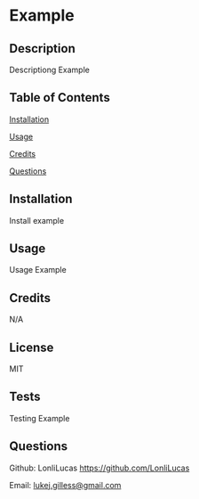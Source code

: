 # Example

## Description
 Descriptiong Example

## Table of Contents

 [Installation](#installation)

 [Usage](#usage)

 [Credits](#credits)

 [Questions](#questions)

## Installation
 Install example

## Usage
 Usage Example

## Credits
 N/A

## License
 MIT

## Tests
 Testing Example

## Questions
 Github: LonliLucas
 https://github.com/LonliLucas

 Email: lukej.gilless@gmail.com
